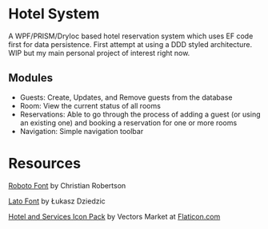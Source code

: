 ﻿# Hotel System

A WPF/PRISM/DryIoc based hotel reservation system which uses EF code first for data persistence. First attempt at using a DDD styled architecture. WIP but my main personal project of interest right now.

## Modules

* Guests: Create, Updates, and Remove guests from the database
* Room: View the current status of all rooms
* Reservations: Able to go through the process of adding a guest (or using an existing one) and booking a reservation for one or more rooms
* Navigation: Simple navigation toolbar

# Resources

<p><a href="https://github.com/google/roboto/">Roboto Font</a> by Christian Robertson</p>
<p><a href="http://www.latofonts.com/">Lato Font</a> by Łukasz Dziedzic</p>
<p><a href="https://www.flaticon.com/packs/hotel-and-services">Hotel and Services Icon Pack</a> by Vectors Market at <a href="https://www.flaticon.com">Flaticon.com</a></p>
